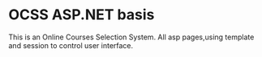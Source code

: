 # OCSS ASP.NET basis
This is an Online Courses Selection System.
All asp pages,using template and session to control user interface.
